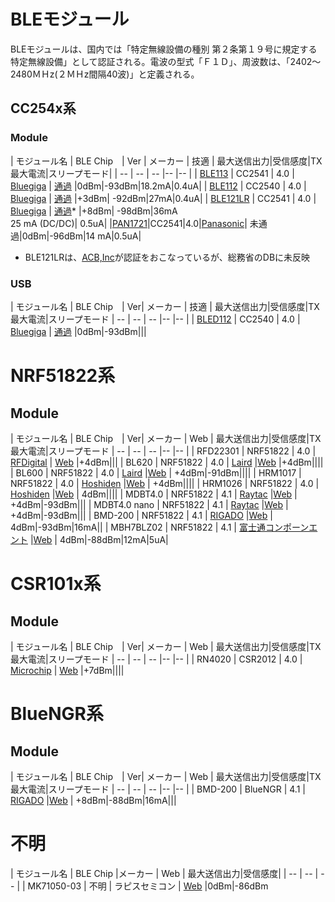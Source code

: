 # BLEモジュール

BLEモジュールは、国内では「特定無線設備の種別	第２条第１９号に規定する特定無線設備」として認証される。電波の型式「Ｆ１Ｄ」、周波数は、「2402～2480ＭＨz(２ＭＨz間隔40波)」と定義される。

## CC254x系

### Module

| モジュール名 | BLE Chip　| Ver | メーカー | 技適 | 最大送信出力|受信感度|TX最大電流|スリープモード|
| -- | -- | -- |-- |-- |
| [BLE113](https://www.bluegiga.com/en-US/products/ble113-bluetooth-smart-module/) | CC2541 | 4.0 | [Bluegiga](http://www.bluegiga.com/) | [通過](http://www.tele.soumu.go.jp/giteki/SearchServlet?pageID=jg01_01&PC=007&TC=N&PK=1&FN=352ul&SN=%94F%8F%D8&LN=3&R1=*****&R2=*****) |0dBm|-93dBm|18.2mA|0.4uA|
| [BLE112](https://www.bluegiga.com/en-US/products/ble112-bluetooth-smart-module/) | CC2540 | 4.0 | [Bluegiga](http://www.bluegiga.com/) | [通過](http://www.tele.soumu.go.jp/giteki/SearchServlet?pageID=jg01_01&PC=209&TC=N&PK=1&FN=022acb&SN=%94%46%8F%D8&LN=2&R1=*****&R2=*****) |+3dBm| -92dBm|27mA|0.4uA|
| [BLE121LR](https://www.bluegiga.com/en-US/products/ble121lr-bluetooth-smart-long/) | CC2541 | 4.0 | [Bluegiga](http://www.bluegiga.com/) | [通過](https://www.bluegiga.com/en-US/download/?file=eQs1EzP8S9KiSLoED4OyjA&title=BLE121LR%2520Japan%2520Report%2520and%2520Certificate&filename=BLE121LR_Japan.zip)* |+8dBm| -98dBm|36mA<br>25 mA (DC/DC)| 0.5uA|
|[PAN1721](http://na.industrial.panasonic.com/products/wireless-connectivity/bluetooth/bluetooth-smart-low-energy/series/pan1721-series/CS465)|CC2541|4.0|[Panasonic](http://wwww.panasonic.com)| 未通過|0dBm|-96dBm|14 mA|0.5uA|

* BLE121LRは、[ACB,Inc](http://acbcert.com/MIC-Japanese-Radio-Certification-services.asp)が認証をおこなっているが、総務省のDBに未反映

### USB
| モジュール名 | BLE Chip　| Ver| メーカー | 技適 | 最大送信出力|受信感度|TX最大電流|スリープモード
| -- | -- | -- |-- |-- |
| [BLED112](https://www.bluegiga.com/en-US/products/bled112-bluetooth-smart-dongle/) | CC2540 | 4.0 | [Bluegiga](http://www.bluegiga.com/) | [通過](http://www.tele.soumu.go.jp/giteki/SearchServlet?pageID=jg01_01&PC=003&TC=N&PK=1&FN=316dspr&SN=%94%46%8F%D8&LN=30&R1=*****&R2=*****)
|0dBm|-93dBm|||

# NRF51822系

## Module

| モジュール名 | BLE Chip　| Ver| メーカー | Web | 最大送信出力|受信感度|TX最大電流|スリープモード
| -- | -- | -- |-- |-- |
| RFD22301 | NRF51822 | 4.0 | [RFDigital](http://www.rfdigital.com/) | [Web](http://www.rfdigital.com/product/rfd22301-rfduino-ble-smt/index.html) |+4dBm|||
| BL620 | NRF51822 | 4.0 | [Laird](http://www.lairdtech.com) |[Web](http://www.lairdtech.com/products/bl620) |+4dBm||||
| BL600 | NRF51822 | 4.0 | [Laird](http://www.lairdtech.com) |[Web](http://www.lairdtech.com/products/bl600-series) | +4dBm|-91dBm||||
| HRM1017 | NRF51822 | 4.0 | [Hoshiden](http://www.hosiden.co.jp/) |[Web](http://www.hosiden.co.jp/news/product/hrm1017.html) | +4dBm||||
| HRM1026 | NRF51822 | 4.0 | [Hoshiden](http://www.fcl.fujitsu.com/) |[Web](http://www.hosiden.co.jp/news/product/hrm1026.html) | 4dBm||||
| MDBT4.0 | NRF51822 | 4.1 | [Raytac](http://www.raytac.com/) |[Web](http://www.raytac.com/products.php) | +4dBm|-93dBm|||
| MDBT4.0 nano | NRF51822 | 4.1 | [Raytac](http://www.raytac.com/) |[Web](http://www.raytac.com/products.php) | +4dBm|-93dBm|||
| BMD-200 | NRF51822 | 4.1 | [RIGADO](http://www.rigado.com/) |[Web](https://www.rigado.com/product/bmd-200) | 4dBm|-93dBm|16mA||
| MBH7BLZ02 | NRF51822 | 4.1 | [富士通コンポーンエント](http://www.fcl.fujitsu.com/) |[Web](http://www.fcl.fujitsu.com/downloads/services/wireless-modules/mbh7blz01.pdf) | 4dBm|-88dBm|12mA|5uA|


# CSR101x系

## Module
| モジュール名 | BLE Chip　| Ver| メーカー | Web | 最大送信出力|受信感度|TX最大電流|スリープモード
| -- | -- | -- |-- |-- |
| RN4020 | CSR2012 | 4.0 | [Microchip](http://www.microchip.com/) | [Web](http://ww1.microchip.com/downloads/en/DeviceDoc/50002279A.pdf) |+7dBm||||

# BlueNGR系

## Module
| モジュール名 | BLE Chip　| Ver| メーカー | Web | 最大送信出力|受信感度|TX最大電流|スリープモード
| -- | -- | -- |-- |-- |
| BMD-200 | BlueNGR | 4.1 | [RIGADO](http://www.rigado.com/) |[Web](https://www.rigado.com/product/bmd-100) | +8dBm|-88dBm|16mA|||

# 不明

| モジュール名 | BLE Chip |メーカー | Web | 最大送信出力|受信感度|
| -- | -- | -- |
| MK71050-03 | 不明 | ラピスセミコン | [Web](http://www.lapis-semi.com/jp/semicon/telecom/landing/mk71050-03.html) |0dBm|-86dBm

